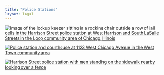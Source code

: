 ```yaml
---
title: "Police Stations"
layout: legal
---
```


[![Image of the lockup keeper sitting in a rocking chair outside a row of jail cells in the Harrison Street police station at West Harrison and South LaSalle Streets in the Loop community area of Chicago, Illinois](/img/legal/cpd/policestations/Lockup_Keeper.jpg)](/historical/timeline/1907/283/)

[![Police station and courthouse at 1123 West Chicago Avenue in the West Town community area](/img/legal/cpd/policestations/Chicago_Ave.jpg)](/historical/timeline/1917/381/)

[![Harrison Street police station with men standing on the sidewalk nearby looking over a fence](/img/legal/cpd/policestations/harrison.jpg)](/historical/timeline/1911/415/)
